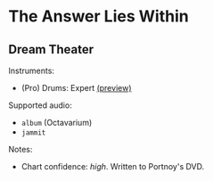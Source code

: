 # The Answer Lies Within

## Dream Theater

Instruments:

  * (Pro) Drums: Expert
    [(preview)](http://pages.cs.wisc.edu/~tolly/customs/?artist=dream-theater&title=the-answer-lies-within)

Supported audio:

  * `album` (Octavarium)
  * `jammit`

Notes:

  * Chart confidence: *high*. Written to Portnoy's DVD.
